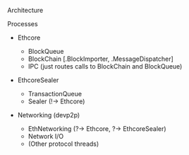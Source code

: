 Architecture

Processes
- Ethcore
  - BlockQueue
  - BlockChain [.BlockImporter, .MessageDispatcher]
  - IPC (just routes calls to BlockChain and BlockQueue)

- EthcoreSealer
  - TransactionQueue
  - Sealer (!-> Ethcore)

- Networking (devp2p)
  - EthNetworking (?-> Ethcore, ?-> EthcoreSealer)
  - Network I/O
  - (Other protocol threads)